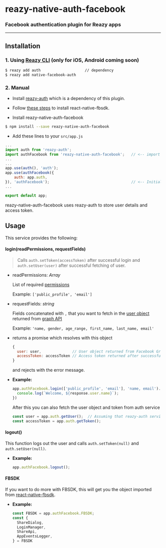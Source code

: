 # reazy-native-auth-facebook
### Facebook authentication plugin for Reazy apps

---

## Installation

### 1. Using [Reazy CLI](https://www.npmjs.com/package/reazy-cli) (only for iOS, Android coming soon)

  ```sh
  $ reazy add auth                    // dependency
  $ reazy add native-facebook-auth
  ```

### 2. Manual

  - Install [reazy-auth](https://github.com/GeekyAnts/reazy-auth) which is a dependency of this plugin.

  - Follow [these steps](https://github.com/facebook/react-native-fbsdk) to install react-native-fbsdk.

  - Install reazy-native-auth-facebook
  ```sh
  $ npm install --save reazy-native-auth-facebook
  ```

  - Add these lines to your `src/app.js`
  ```js
  ...
  import auth from 'reazy-auth';
  import authFacebook from 'reazy-native-auth-facebook';   // <-- import the service
  ...
  ...
  app.use(auth(), 'auth');
  app.use(authFacebook({
      auth: app.auth,
  }), 'authFacebook');                                     // <-- Initialize the service
  ...

  export default app;
  ```

  reazy-native-auth-facebook uses reazy-auth to store user details and access token.

## Usage

This service provides the following:

#### login(readPermissions, requestFields)

> Calls `auth.setToken(accessToken)` after successful login and  `auth.setUser(user)` after successful fetching of user.

- readPermissions: *Array<string>*

  List of required [permissions](https://developers.facebook.com/docs/facebook-login/permissions/)

  Example: `['public_profile', 'email']`

- requestFields: *string*

  Fields concatenated with `,` that you want to fetch in the [user object](https://developers.facebook.com/docs/graph-api/reference/user) returned from [graph API](https://developers.facebook.com/docs/graph-api)

  Example: `'name, gender, age_range, first_name, last_name, email'`

- returns a promise which resolves with this object
  ```js
  {
    user: user,              // User object returned from Facebook Graph API
    accessToken: accessToken // Access token returned after successful login
  }
  ```
  and rejects with the error message.

- **Example:**
  ```js
  app.authFacebook.login(['public_profile', 'email'], 'name, email').then((response) => {
    console.log(`Welcome, ${response.user.name}`);
  })
  ```

  After this you can also fetch the user object and token from auth service
  ```js
  const user = app.auth.getUser();  // Assuming that reazy-auth service is registered with name 'auth'
  const accessToken = app.auth.getToken();
  ```

#### logout()

This function logs out the user and calls `auth.setToken(null)` and  `auth.setUser(null)`.

- **Example:**

  ```js
  app.authFacebook.logout();
  ```

#### FBSDK

If you want to do more with FBSDK, this will get you the object imported from [react-native-fbsdk](https://github.com/facebook/react-native-fbsdk).
- **Example:**

  ```js
  const FBSDK = app.authFacebook.FBSDK;
  const {
    ShareDialog,
    LoginManager,
    ShareApi,
    AppEventsLogger,
  } = FBSDK
  ```
